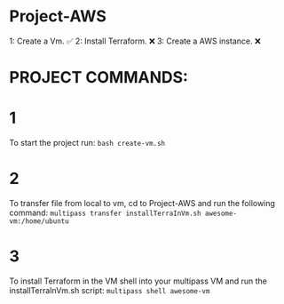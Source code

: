 # Project-AWS
1: Create a Vm. ✅
2: Install Terraform. ❌
3: Create a AWS instance. ❌ 


# PROJECT COMMANDS:

# 1
To start the project run:
`bash create-vm.sh`

# 2
To transfer file from local to vm, cd to Project-AWS and run the following command:
`multipass transfer installTerraInVm.sh awesome-vm:/home/ubuntu`


# 3
To install Terraform in the VM shell into your multipass VM and run the installTerraInVm.sh script: 
`multipass shell awesome-vm`
